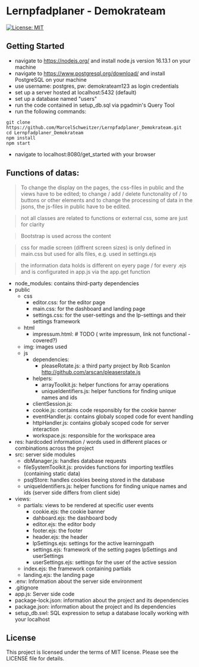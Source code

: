 # Lernpfadplaner - Demokrateam

<a href="https://github.com/ag-gipp/Lernpfadplaner_Demokrateam/blob/main/LICENSE"><img alt="License: MIT" src="https://black.readthedocs.io/en/stable/_static/license.svg"></a>

## Getting Started

* navigate to https://nodejs.org/ and install node.js version 16.13.1 on your machine
* navigate to https://www.postgresql.org/download/ and install PostgreSQL on your machine
* use username: postgres, pw: demokrateam123 as login credentials
* set up a server hosted at localhost:5432 (default)
* set up a database named "users"
* run the code contained in setup_db.sql via pgadmin's Query Tool
* run the following commands:
```console
git clone https://github.com/MarcelSchweitzer/Lernpfadplaner_Demokrateam.git
cd Lernpfadplaner_Demokrateam
npm install
npm start
``` 
* navigate to localhost:8080/get_started with your browser

## Functions of datas:

> To change the display on the pages, the css-files in public and the views have to be edited; to change / add / delete functonality of / to buttons or other elements and to change the processing of data in the jsons, the js-files in public have to be edited.

> not all classes are related to functions or external css, some are just for clarity

> Bootstrap is used across the content

> css for madie screen (diffrent screen sizes) is only defined in main.css but used for alls files, e.g. used in settings.ejs

> the information data holds is different on eyery page / for every .ejs and is configurated in app.js via the app.get function

- node_modules: contains third-party dependencies
- public
  - css
    - editor.css: for the editor page
    - main.css: for the dashboard and landing page
    - settings.css: for the user-settings and the lp-settings and their settings framework
  - html
    - impressum.html: # TODO ( write impressum, link not functional - covered?)
  - img: images used
  - js
    - dependencies: 
      - pleaseRotate.js: a third party project by Rob Scanlon http://github.com/arscan/pleaserotate.js
    - helpers: 
      - arrayToolkit.js: helper functions for array operations
      - uniqueIdentifiers.js: helper functions for finding unique names and ids
    - clientSession.js: 
    - cookie.js: contains code responsibly for the cookie banner
    - eventHandler.js: contains globaly scoped code for event handling
    - httpHandler.js: contains globaly scoped code for server interaction
    - workspace.js: responsible for the workspace area
- res: hardcoded information / words used in different places or combinations across the project
- src: server side modules
  - dbManager.js: handles database requests 
  - fileSystemToolkit.js: provides functions for importing textfiles (containing static data)
  - psqlStore: handles cookies beeing stored in the database 
  - uniqueIdentifiers.js: helper functions for finding unique names and ids (server side differs from client side)
- views: 
  - partials: views to be rendered at specific user events
    - cookie.ejs: the cookie banner
    - dahboard.ejs: the dashboard body
    - editor.ejs: the editor body
    - footer.ejs: the footer
    - header.ejs: the header
    - lpSettings.ejs: settings for the active learningpath
    - settings.ejs: framework of the setting pages lpSettings and userSettings
    - userSettings.ejs: settings for the user of the active session
  - index.ejs: the framework containing partials
  - landing.ejs: the landing page
- .env: Information about the server side environment
- .gitignore
- app.js: Server side code
- package-lock.json: information about the project and its dependencies
- package.json: information about the project and its dependencies
- setup_db.swl: SQL expression to setup a database locally working with your localhost

## License

This project is licensed under the terms of MIT license. Please see the LICENSE file for details.
